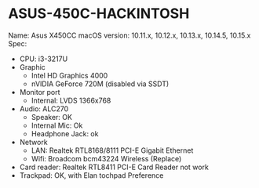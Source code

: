# ASUS-450C-HACKINTOSH
Name: Asus X450CC
macOS version: 10.11.x, 10.12.x, 10.13.x, 10.14.5, 10.15.x
Spec:
+ CPU: i3-3217U
+ Graphic
	- Intel HD Graphics 4000
	- nVIDIA GeForce 720M (disabled via SSDT)
+ Monitor port
	- Internal: LVDS 1366x768
+ Audio: ALC270
	- Speaker: OK
	- Internal Mic: Ok
	- Headphone Jack: ok
+ Network
	- LAN: Realtek RTL8168/8111 PCI-E Gigabit Ethernet
	- Wifi: Broadcom bcm43224 Wireless (Replace)
+ Card reader: Realtek RTL8411 PCI-E Card Reader not work
+ Trackpad: OK, with Elan tochpad Preference
